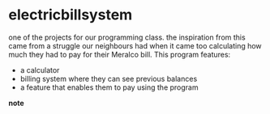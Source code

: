 # electricbillsystem
one of the projects for our programming class. 
the inspiration from this came from a struggle our neighbours had when it came too calculating how much they had to pay for their Meralco bill.
This program features:
- a calculator
- billing system where they can see previous balances 
- a feature that enables them to pay using the program

<b> note </b>
